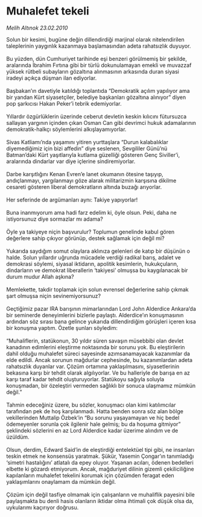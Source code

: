 # Muhalefet tekeli

*Melih Altınok 23.02.2010*

<div class="taraf_structure_2col_1zq">
<div class="margen_n">



 <p>Solun bir kesimi, bugüne değin dillendirdiği marjinal olarak nitelendirilen taleplerinin yaygınlık kazanmaya başlamasından adeta rahatsızlık duyuyor. <br/><br/>Bu yüzden, dün Cumhuriyet tarihinde eşi benzeri görülmemiş bir şekilde, aralarında İbrahim Fırtına gibi bir türlü dokunulamayan emekli ve muvazzaf yüksek rütbeli subayların gözaltına alınmasının arkasında duran siyasi iradeyi açıkça düşman ilan ediyorlar. <br/><br/>Başbakan’ın davetiyle katıldığı toplantıda “Demokratik açılım yapılıyor ama bir yandan Kürt siyasetçiler, belediye başkanları gözaltına alınıyor” diyen pop şarkıcısı Hakan Peker’i tebrik edemiyorlar. <br/><br/>Yıllardır özgürlüklerin üzerinde ceberut devletin keskin kılıcını fütursuzca sallayan yargının içinden çıkan Osman Can gibi devrimci hukuk adamalarının demokratik-halkçı söylemlerini alkışlayamıyorlar. <br/><br/>Sivas Katliamı’nda yaşamını yitiren yurttaşlara “Durun kalabalıklar diyemediğimiz için bizi affedin” diye seslenen, Sevgililer Günü’nü Batman’daki Kürt yaşıtlarıyla kutlama güzelliği gösteren Genç Siviller’i, aralarında dindarlar var diye içlerine sindiremiyorlar. <br/><br/>Darbe karşıtlığını Kenan Evren’e lanet okumanın ötesine taşıyıp, andıçlanmayı, yargılanmayı göze alarak militarizmin karşısına dikilme cesareti gösteren liberal demokratların altında buzağı arıyorlar. <br/><br/>Her seferinde de argümanları aynı: Takiye yapıyorlar! <br/><br/>Buna inanmıyorum ama hadi farz edelim ki, öyle olsun. Peki, daha ne istiyorsunuz diye sormazlar mı adama? <br/><br/>Öyle ya takiyeye niçin başvurulur? Toplumun genelinde kabul gören değerlere sahip çıkıyor görünüp, destek sağlamak için değil mi? <br/><br/>Yukarıda saydığım somut olaylara aklınıza gelenleri de katıp bir düşünün o halde. Solun yıllardır uğrunda mücadele verdiği radikal barış, adalet ve demokrasi söylemi, siyasal iktidarın, apolitik kesimlerin, hukukçuların, dindarların ve demokrat liberallerin ‘takiyesi’ olmuşsa bu kaygılanacak bir durum mudur Allah aşkına? <br/><br/>Memlekette, takdir toplamak için solun evrensel değerlerine sahip çıkmak şart olmuşsa niçin sevinemiyorsunuz? <br/><br/>Geçtiğimiz pazar IRA barışının mimarlarından Lord John Alderdice Ankara’da bir seminerde deneyimlerini bizlerle paylaştı. Alderdice’ın konuşmasının ardından söz sırası bana gelince yukarıda dillendirdiğim görüşleri içeren kısa bir konuşma yaptım. Özetle şunları söyledim: <br/><br/>“Muhaliflerin, statükonun, 30 yıldır süren savaşın müsebbibi olan devlet kanadının edimlerini eleştirme noktasında bir sorunu yok. Bu eleştirilerin dahil olduğu muhalefet süreci sayesinde azımsanamayacak kazanımlar da elde edildi. Ancak sorunun mağdurlar cephesinde, bu kazanımlardan adeta rahatsızlık duyanlar var. Çözüm ortamına yaklaşılmasını, siyasetlerinin bekasına karşı bir tehdit olarak algılıyorlar. Ve bu halleriyle de barışa en az karşı taraf kadar tehdit oluşturuyorlar. Statükoyu sağıyla soluyla konuşmadan, bir özeleştiri vermeden sağlıklı bir sonuca ulaşmamız mümkün değil.” <br/><br/>Tahmin edeceğiniz üzere, bu sözler, konuşmacı olan kimi katılımcılar tarafından pek de hoş karşılanmadı. Hatta benden sonra söz alan bölge vekillerinden Muttalip Özbek’in “Bu sorunu yaşayamayan ve hiç bedel ödemeyenler sorunla çok ilgilenir hale gelmiş; bu da hoşuma gitmiyor” şeklindeki sözlerini en az Lord Alderdice kadar üzerime alındım ve de üzüldüm. <br/><br/>Olsun, derdim, Edward Said’in de eleştirdiği entelektüel tipi gibi, ne insanları teskin etmek ne konsensüs yaratmak. Şükür, Yasemin Çongar’ın tanımladığı ‘simetri hastalığını’ atlatalı da epey oluyor. Yaşanan acıları, ödenen bedelleri elbette ki gözardı etmiyorum. Ancak, mağduriyet dilinin gizemli çekiliciliğine kapılanların muhalefet tekelini korumak için çözümden feragat eden yaklaşımlarını onaylamam da mümkün değil. <br/><br/>Çözüm için değil tasfiye olmamak için çalışanların ve muhaliflik payesini bile paylaşmakta bu denli hasis olanların iktidar olma ihtimali çok düşük olsa da, uykularımı kaçırıyor doğrusu.</p>
<br/>
<br/>
<br/>



<br/>


<div id="taraf_not">
</div>

</div>


</div>
